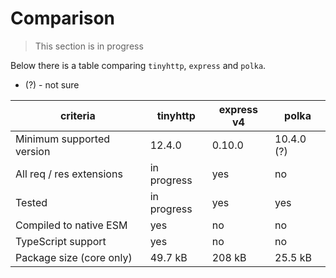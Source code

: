 # Comparison

> This section is in progress

Below there is a table comparing `tinyhttp`, `express` and `polka`.

- (?) - not sure

| criteria                  | tinyhttp    | express v4 | polka      |
| ------------------------- | ----------- | ---------- | ---------- |
| Minimum supported version | 12.4.0      | 0.10.0     | 10.4.0 (?) |
| All req / res extensions  | in progress | yes        | no         |
| Tested                    | in progress | yes        | yes        |
| Compiled to native ESM    | yes         | no         | no         |
| TypeScript support        | yes         | no         | no         |
| Package size (core only)  | 49.7 kB     | 208 kB     | 25.5 kB    |
